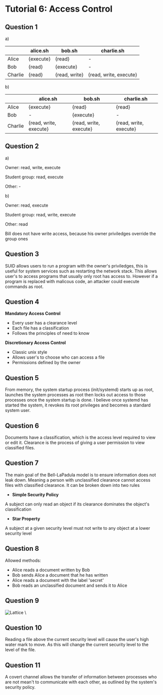 # Tutorial 6: Access Control

## Question 1

a)

|              | alice.sh         | bob.sh          | charlie.sh             |
| ------------ | ---------------- | --------------- | ---------------------- |
| Alice        | {execute}        | {read}          | -                      |
| Bob          | {read}           | {execute}       | -                      |
| Charlie      | {read}           | {read, write}   | {read, write, execute} |

b)

|              | alice.sh               | bob.sh                 | charlie.sh             |
| ------------ | ---------------------- | ---------------------- | ---------------------- |
| Alice        | {execute}              | {read}                 | {read}                 |
| Bob          | -                      | {execute}              | -                      |
| Charlie      | {read, write, execute} | {read, write, execute} | {read, write, execute} |

## Question 2

a) 


Owner: read, write, execute

Student group: read, execute

Other: -


b)

Owner: read, execute

Student group: read, write, execute

Other: read

Bill does not have write access, because his owner priviledges override the group ones

## Question 3

SUID allows users to run a program with the owner's priviledges, this is useful for system services such as restarting the network stack. This allows user's to access programs that usually only root has access to. However if a program is replaced with malicous code, an attacker could execute commands as root.

## Question 4

__Mandatory Access Control__
- Every user has a clearance level
- Each file has a classification
- Follows the principles of need to know

__Discretionary Access Control__
- Classic unix style
- Allows user's to choose who can access a file
- Permissions defined by the owner

## Question 5

From memory, the system startup process (init/systemd) starts up as root, launches the system processes as root then locks out access to those processes once the system startup is done. I believe once systemd has started the system, it revokes its root privileges and becomes a standard system user.

## Question 6

Documents have a classification, which is the access level required to view or edit it. Clearance is the process of giving a user permission to view classified files.

## Question 7

The main goal of the Bell-LaPadula model is to ensure information does not leak down. Meaning a person with unclassified clearance cannot access files with classified clearance. It can be broken down into two rules

- __Simple Security Policy__

A subject can only read an object if its clearance dominates the object's classification

- __Star Property__

A subject at a given security level must not write to any object at a lower security level

## Question 8

Allowed methods:

- Alice reads a document written by Bob
- Bob sends Alice a document that he has written
- Alice reads a document with the label 'secret'
- Bob reads an unclassified document and sends it to Alice

## Question 9

![Lattice](resources/AuthLattice.png "Lattice")
\ 

## Question 10

Reading a file above the current security level will cause the user's high water mark to move. As this will change the current security level to the level of the file.

## Question 11

A covert channel allows the transfer of information between processes who are not mean't to communicate with each other, as outlined by the system's security policy.

